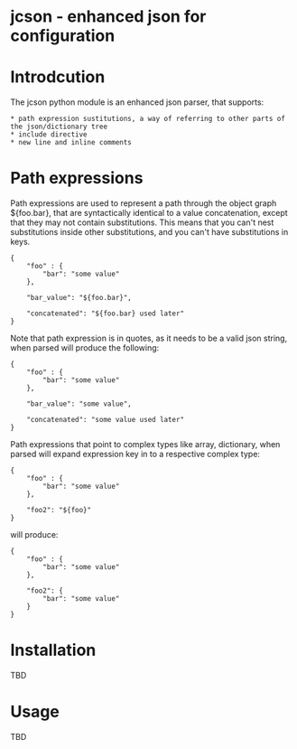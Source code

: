 jcson - enhanced json for configuration
========================================

Introdcution
============
The jcson python module is an enhanced json parser, that supports:

    * path expression sustitutions, a way of referring to other parts of the json/dictionary tree
    * include directive
    * new line and inline comments


Path expressions
================

Path expressions are used to represent a path through the object graph ${foo.bar}, that are syntactically identical to a value concatenation, except that they may not contain substitutions. This means that you can't nest substitutions inside other substitutions, and you can't have substitutions in keys.

    {
        "foo" : {
            "bar": "some value"
        },

        "bar_value": "${foo.bar}",

        "concatenated": "${foo.bar} used later"
    }

Note that path expression is in quotes, as it needs to be a valid json string, when parsed will produce the following:

    {
        "foo" : {
            "bar": "some value"
        },

        "bar_value": "some value",

        "concatenated": "some value used later"
    }

Path expressions that point to complex types like array, dictionary, when parsed will expand expression key in to a respective complex type:

    {
        "foo" : {
            "bar": "some value"
        },

        "foo2": "${foo}"
    }

will produce:

    {
        "foo" : {
            "bar": "some value"
        },

        "foo2": {
            "bar": "some value"
        }
    }

Installation
============

TBD


Usage
=====

TBD
